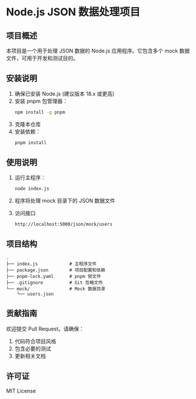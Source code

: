 # Node.js JSON 数据处理项目

## 项目概述
本项目是一个用于处理 JSON 数据的 Node.js 应用程序。它包含多个 mock 数据文件，可用于开发和测试目的。

## 安装说明
1. 确保已安装 Node.js (建议版本 18.x 或更高)
2. 安装 pnpm 包管理器：
   ```bash
   npm install -g pnpm
   ```
3. 克隆本仓库
4. 安装依赖：
   ```bash
   pnpm install
   ```

## 使用说明
1. 运行主程序：
   ```bash
   node index.js
   ```
2. 程序将处理 mock 目录下的 JSON 数据文件

3. 访问接口
    ``` base
    http://localhost:5000/json/mock/users
    ```

## 项目结构
```
.
├── index.js            # 主程序文件
├── package.json        # 项目配置和依赖
├── pnpm-lock.yaml      # pnpm 锁文件
├── .gitignore          # Git 忽略文件
└── mock/               # Mock 数据目录
    └── users.json
```

## 贡献指南
欢迎提交 Pull Request。请确保：
1. 代码符合项目风格
2. 包含必要的测试
3. 更新相关文档

## 许可证
MIT License
